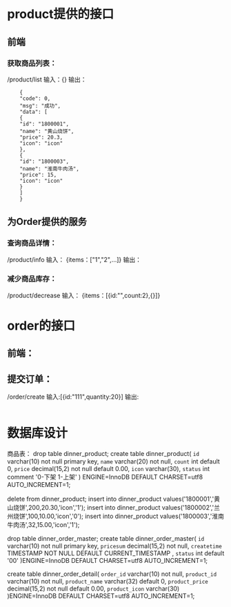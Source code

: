 
# product提供的接口

## 前端

### 获取商品列表：

/product/list
输入：{}
输出：

```
    {
    "code": 0,
    "msg": "成功",
    "data": [
    {
    "id": "1800001",
    "name": "黄山烧饼",
    "price": 20.3,
    "icon": "icon"
    },
    {
    "id": "1800003",
    "name": "淮南牛肉汤",
    "price": 15,
    "icon": "icon"
    }
    ]
    }
```

## 为Order提供的服务


### 查询商品详情：

/product/info
输入： {items：["1","2",...]}
输出：


### 减少商品库存：
/product/decrease
输入： {items：[{id:"",count:2},{}]}

# order的接口

## 前端：

## 提交订单：

/order/create
输入:[{id:"111",quantity:20}]
输出:
```
```

# 数据库设计

商品表：
drop table dinner_product;
create table dinner_product(
  `id` varchar(10) not null primary key,
  `name` varchar(20)  not null,
  `count` int default 0,
  `price` decimal(15,2) not null default 0.00,
  `icon`  varchar(30),
  `status` int comment '0-下架 1-上架'
 ) ENGINE=InnoDB  DEFAULT CHARSET=utf8 AUTO_INCREMENT=1;

delete from dinner_product;
insert into dinner_product values('1800001','黄山烧饼',200,20.30,'icon','1');
insert into dinner_product values('1800002','兰州烧饼',100,10.00,'icon','0');
insert into dinner_product values('1800003','淮南牛肉汤',32,15.00,'icon','1');

drop table dinner_order_master;
create table dinner_order_master(
  `id` varchar(10) not null primary key,
  `pricesum` decimal(15,2)  not null,
  `createtime` TIMESTAMP  NOT NULL DEFAULT CURRENT_TIMESTAMP ,
  `status`  int default '00'
 )ENGINE=InnoDB  DEFAULT CHARSET=utf8 AUTO_INCREMENT=1;

 create table dinner_order_detail(
   `order_id` varchar(10) not null,
   `product_id` varchar(10)  not null,
   `product_name` varchar(32) default 0,
   `product_price` decimal(15,2) not null default 0.00,
   `product_icon`  varchar(30)
  )ENGINE=InnoDB  DEFAULT CHARSET=utf8 AUTO_INCREMENT=1;

